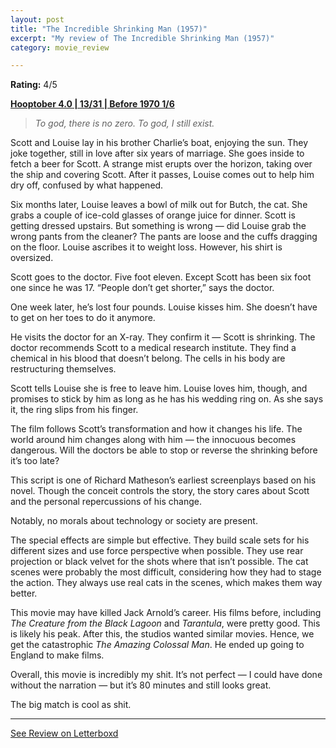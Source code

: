 ```yaml
---
layout: post
title: "The Incredible Shrinking Man (1957)"
excerpt: "My review of The Incredible Shrinking Man (1957)"
category: movie_review

---
```


**Rating:** 4/5

<b><a href="https://boxd.it/pRNg0/detail">Hooptober 4.0 | 13/31 | Before 1970 1/6</a></b>

<blockquote><i>To god, there is no zero. To god, I still exist.</i></blockquote>

Scott and Louise lay in his brother Charlie’s boat, enjoying the sun. They joke together, still in love after six years of marriage. She goes inside to fetch a beer for Scott. A strange mist erupts over the horizon, taking over the ship and covering Scott. After it passes, Louise comes out to help him dry off, confused by what happened.

Six months later, Louise leaves a bowl of milk out for Butch, the cat. She grabs a couple of ice-cold glasses of orange juice for dinner. Scott is getting dressed upstairs. But something is wrong — did Louise grab the wrong pants from the cleaner? The pants are loose and the cuffs dragging on the floor. Louise ascribes it to weight loss. However, his shirt is oversized.

Scott goes to the doctor. Five foot eleven. Except Scott has been six foot one since he was 17. “People don’t get shorter,” says the doctor.

One week later, he’s lost four pounds. Louise kisses him. She doesn’t have to get on her toes to do it anymore.

He visits the doctor for an X-ray. They confirm it — Scott is shrinking. The doctor recommends Scott to a medical research institute. They find a chemical in his blood that doesn’t belong. The cells in his body are restructuring themselves.

Scott tells Louise she is free to leave him. Louise loves him, though, and promises to stick by him as long as he has his wedding ring on. As she says it, the ring slips from his finger.

The film follows Scott’s transformation and how it changes his life. The world around him changes along with him — the innocuous becomes dangerous. Will the doctors be able to stop or reverse the shrinking before it’s too late?

This script is one of Richard Matheson’s earliest screenplays based on his novel. Though the conceit controls the story, the story cares about Scott and the personal repercussions of his change.

Notably, no morals about technology or society are present.

The special effects are simple but effective. They build scale sets for his different sizes and use force perspective when possible. They use rear projection or black velvet for the shots where that isn’t possible. The cat scenes were probably the most difficult, considering how they had to stage the action. They always use real cats in the scenes, which makes them way better.

This movie may have killed Jack Arnold’s career. His films before, including <i>The Creature from the Black Lagoon</i> and <i>Tarantula</i>, were pretty good. This is likely his peak. After this, the studios wanted similar movies. Hence, we get the catastrophic <i>The Amazing Colossal Man</i>. He ended up going to England to make films.

Overall, this movie is incredibly my shit. It’s not perfect — I could have done without the narration — but it’s 80 minutes and still looks great.

The big match is cool as shit.

<hr>

[See Review on Letterboxd](https://boxd.it/6tbrrp)
